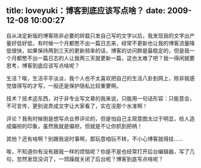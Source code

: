 title: loveyuki：博客到底应该写点啥？
date: 2009-12-08 10:00:27
---

<p>
	自从决定新版的博客除非必要的转载只发自己写的文字以后，我发现我的文字出产量好低好低，有时候一个月都憋不出一篇日志来，经常不更新也让我的博客流量降低很快，如果保持两到三天的更新频率的话，博客的访问群是最稳定的，但是我一个月都憋不出一篇日志的人让我两三天就更新一篇，这也太难了吧？我一得闲就要思考，博客到底应该写点啥呢？</p>
<p>
	生活？唉，生活平平淡淡，我个人也不太喜欢把自己的生活八卦到网上，除非我感觉值得写的才写，一般还是保护隐私比较重要啊。</p>
<p>
	技术？技术这东西，对于非专业写文章的我来说，只能用一句话形容：只能意会，不可言传，更别说弄成文字让大家看了，实在没那个水准啊！</p>
<p>
	评论？我有时候倒是想写点业界评论的，但是怕自己主观意图太过于明显，给人造成偏袒的印象，虽然我就是偏袒，但就是不让你抓到把柄！</p>
<p>
	其他？还有啥啊？别跟我说时事啊，那玩意咱玩不转，不小心博客就得挂&hellip;&hellip;</p>
<p>
	唉，不知道你有没有跟我一样的烦恼呢？你是不是也经常打开后台编辑器，写了几句，忽然发现没词了，一烦躁就关闭了后台呢？博客到底写点啥呢？</p>
